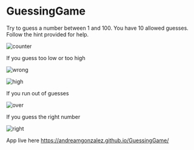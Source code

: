 # GuessingGame

Try to guess a number between 1 and 100. You have 10 allowed guesses. Follow the hint provided for help.

![counter](https://user-images.githubusercontent.com/68308399/181633365-7056c3d0-b712-4f02-a4dd-68bbf3e6f7d9.JPG)

If you guess too low or too high

![wrong](https://user-images.githubusercontent.com/68308399/181633807-0ce331c0-0816-4b4d-95f8-fa15299832a7.JPG)

![high](https://user-images.githubusercontent.com/68308399/181633966-72bdf3fa-fdb4-4f22-9ba0-327f1690f5aa.JPG)

If you run out of guesses

![over](https://user-images.githubusercontent.com/68308399/181634140-620c88ef-d59b-4c88-bfa4-2fb8710e26a5.JPG)

If you guess the right number

![right](https://user-images.githubusercontent.com/68308399/181634372-dc4041fb-982b-4ebb-9002-90294550f489.JPG)


App live here <link>https://andreamgonzalez.github.io/GuessingGame/</link>
